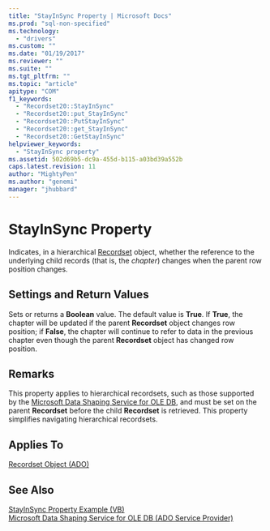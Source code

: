 ```yaml
---
title: "StayInSync Property | Microsoft Docs"
ms.prod: "sql-non-specified"
ms.technology:
  - "drivers"
ms.custom: ""
ms.date: "01/19/2017"
ms.reviewer: ""
ms.suite: ""
ms.tgt_pltfrm: ""
ms.topic: "article"
apitype: "COM"
f1_keywords: 
  - "Recordset20::StayInSync"
  - "Recordset20::put_StayInSync"
  - "Recordset20::PutStayInSync"
  - "Recordset20::get_StayInSync"
  - "Recordset20::GetStayInSync"
helpviewer_keywords: 
  - "StayInSync property"
ms.assetid: 502d69b5-dc9a-455d-b115-a03bd39a552b
caps.latest.revision: 11
author: "MightyPen"
ms.author: "genemi"
manager: "jhubbard"
---
```

# StayInSync Property
Indicates, in a hierarchical [Recordset](../../../ado/reference/ado-api/recordset-object-ado.md) object, whether the reference to the underlying child records (that is, the *chapter*) changes when the parent row position changes.  
  
## Settings and Return Values  
 Sets or returns a **Boolean** value. The default value is **True**. If **True**, the chapter will be updated if the parent **Recordset** object changes row position; if **False**, the chapter will continue to refer to data in the previous chapter even though the parent **Recordset** object has changed row position.  
  
## Remarks  
 This property applies to hierarchical recordsets, such as those supported by the [Microsoft Data Shaping Service for OLE DB](../../../ado/guide/appendixes/microsoft-data-shaping-service-for-ole-db-ado-service-provider.md), and must be set on the parent **Recordset** before the child **Recordset** is retrieved. This property simplifies navigating hierarchical recordsets.  
  
## Applies To  
 [Recordset Object (ADO)](../../../ado/reference/ado-api/recordset-object-ado.md)  
  
## See Also  
 [StayInSync Property Example (VB)](../../../ado/reference/ado-api/stayinsync-property-example-vb.md)   
 [Microsoft Data Shaping Service for OLE DB (ADO Service Provider)](../../../ado/guide/appendixes/microsoft-data-shaping-service-for-ole-db-ado-service-provider.md)